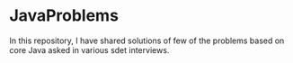 # JavaProblems

In this repository, I have shared solutions of few of the problems based on core Java asked in various sdet interviews.
